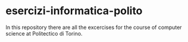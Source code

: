 # esercizi-informatica-polito
In this repository there are all the excercises for the course of computer science at Politectico di Torino.
